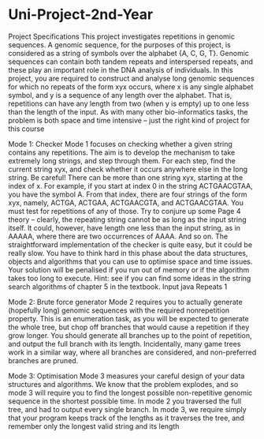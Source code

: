 # Uni-Project-2nd-Year
Project Specifications
This project investigates repetitions in genomic sequences. A genomic sequence, for the purposes of this
project, is considered as a string of symbols over the alphabet {A, C, G, T}. Genomic sequences can
contain both tandem repeats and interspersed repeats, and these play an important role in the DNA
analysis of individuals. In this project, you are required to construct and analyse long genomic sequences
for which no repeats of the form xyx occurs, where x is any single alphabet symbol, and y is a sequence
of any length over the alphabet. That is, repetitions can have any length from two (when y is empty)
up to one less than the length of the input.
As with many other bio-informatics tasks, the problem is both space and time intensive – just the right
kind of project for this course

Mode 1: Checker
Mode 1 focuses on checking whether a given string contains any repetitions. The aim is to develop the
mechanism to take extremely long strings, and step through them. For each step, find the current string
xyx, and check whether it occurs anywhere else in the long string. Be careful! There can be more than
one string xyx, starting at the index of x. For example, if you start at index 0 in the string ACTGAACGTAA,
you have the symbol A. From that index, there are four strings of the form xyx, namely, ACTGA, ACTGAA,
ACTGAACGTA, and ACTGAACGTAA. You must test for repetitions of any of those. Try to conjure up some
Page 4
theory – clearly, the repeating string cannot be as long as the input string itself. It could, however, have
length one less than the input string, as in AAAAA, where there are two occurrences of AAAA. And so on.
The straightforward implementation of the checker is quite easy, but it could be really slow. You have to
think hard in this phase about the data structures, objects and algorithms that you can use to optimise
space and time issues. Your solution will be penalised if you run out of memory or if the algorithm takes
too long to execute.
Hint: see if you can find some ideas in the string search algorithms of chapter 5 in the textbook.
Input
java Repeats 1 <filename>

Mode 2: Brute force generator
Mode 2 requires you to actually generate (hopefully long) genomic sequences with the required nonrepetition property. This is an enumeration task, as you will be expected to generate the whole tree, but
chop off branches that would cause a repetition if they grow longer. You should generate all branches
up to the point of repetition, and output the full branch with its length. Incidentally, many game trees
work in a similar way, where all branches are considered, and non-preferred branches are pruned.
  
  Mode 3: Optimisation
Mode 3 measures your careful design of your data structures and algorithms. We know that the problem
explodes, and so mode 3 will require you to find the longest possible non-repetitive genomic sequence in
the shortest possible time. In mode 2 you traversed the full tree, and had to output every single branch.
In mode 3, we require simply that your program keeps track of the lengths as it traverses the tree, and
remember only the longest valid string and its length
